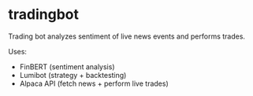 # tradingbot

Trading bot analyzes sentiment of live news events and performs trades.

Uses:
- FinBERT (sentiment analysis)
- Lumibot (strategy + backtesting)
- Alpaca API (fetch news + perform live trades)
